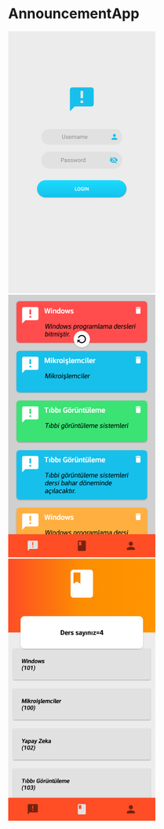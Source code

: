 # AnnouncementApp
<p>
<img src="https://raw.githubusercontent.com/yavuzyagiz/AnnouncementApp/main/images/img1.png" width="300">
<img src="https://raw.githubusercontent.com/yavuzyagiz/AnnouncementApp/main/images/img2.png" width="300">
<img src="https://raw.githubusercontent.com/yavuzyagiz/AnnouncementApp/main/images/img3.png" width="300">
</p>
